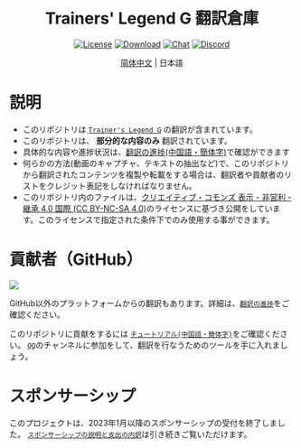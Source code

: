 <div align="center">

# Trainers' Legend G 翻訳倉庫

[![License](https://mirrors.creativecommons.org/presskit/buttons/88x31/svg/by-nc-sa.svg)](https://creativecommons.org/licenses/by-nc-sa/4.0/deed.zh)
[![Download](https://img.shields.io/github/v/release/MinamiChiwa/umamusume-localify-zh-CN?color=blue&logoColor=white&label=Download&logo=DocuSign)](https://github.com/MinamiChiwa/Trainers-Legend-G/releases/latest)
[![Chat](https://img.shields.io/badge/Join-QQ%E9%A2%91%E9%81%93-blue?logo=tencent-qq&logoColor=white)](https://qun.qq.com/qqweb/qunpro/share?_wv=3&_wwv=128&inviteCode=1olqdK&from=246610&biz=ka)
[![Discord](https://img.shields.io/discord/973208860217200653?color=blue&label=Discord&logo=Discord&logoColor=white)](https://discord.com/invite/TBCSv5hU69)

[简体中文](readme.md) | 日本語

</div>
 

# 説明

- このリポジトリは [`Trainer's Legend G`](https://github.com/MinamiChiwa/Trainers-Legend-G) の翻訳が含まれています。
- このリポジトリは、 **部分的な内容のみ** 翻訳されています。
- 具体的な内容や進捗状況は、[翻訳の進捗(中国語・簡体字)](/translation-progress.md)で確認ができます
- 何らかの方法(動画のキャプチャ、テキストの抽出など)で、このリポジトリから翻訳されたコンテンツを複製や転載をする場合は、翻訳者や貢献者のリストをクレジット表記をしなければなりません。
- このリポジトリ内のファイルは、[クリエイティブ・コモンズ 表示 - 非営利 - 継承 4.0 国際 (CC BY-NC-SA 4.0)](https://creativecommons.org/licenses/by-nc-sa/4.0/deed.ja)のライセンスに基づき公開をしています。このライセンスで指定された条件下でのみ使用する事ができます。
# 貢献者（GitHub）
<a href="https://github.com/MinamiChiwa/Trainers-Legend-G-TRANS/graphs/contributors">
  <img src="https://contrib.rocks/image?repo=MinamiChiwa/Trainers-Legend-G-TRANS" />
</a>

GitHub以外のプラットフォームからの翻訳もあります。詳細は、[`翻訳の進捗`](/translation-progress.md)をご確認ください。

このリポジトリに貢献をするには [`チュートリアル(中国語・簡体字)`](https://docs.qq.com/doc/DYk1Ia3h4UHRocGVJ)をご確認ください。 [`QQ`](https://qun.qq.com/qqweb/qunpro/share?_wv=3&_wwv=128&inviteCode=1olqdK&from=246610&biz=ka)のチャンネルに参加をして、翻訳を行なうためのツールを手に入れましょう。

# スポンサーシップ
このプロジェクトは、2023年1月以降のスポンサーシップの受付を終了しました。 [`スポンサーシップの説明と支出の内訳`](https://github.com/MinamiChiwa/Trainers-Legend-G/blob/main/donate_readme.md)は引き続きご覧いただけます。
